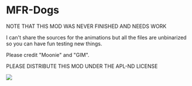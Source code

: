 # MFR-Dogs

NOTE THAT THIS MOD WAS NEVER FINISHED AND NEEDS WORK

I can't share the sources for the animations but all the files are unbinarized so you can have fun testing new things.

Please credit "Moonie" and "GIM".

PLEASE DISTRIBUTE THIS MOD UNDER THE APL-ND LICENSE

<img src="https://data.bistudio.com/images/license/APL-ND.png">
